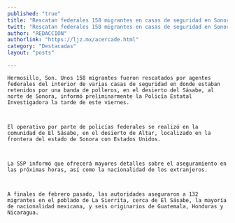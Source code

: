 ```yaml
---
published: "true"
title: "Rescatan federales 158 migrantes en casas de seguridad en Sonora"
twitt: "Rescatan federales 158 migrantes en casas de seguridad en Sonora"
author: "REDACCION"
authorlink: "https://ljz.mx/acercade.html"
category: "Destacadas"
layout: "posts"

---
```



  
    Hermosillo, Son. Unos 158 migrantes fueron rescatados por agentes federales del interior de varias casas de seguridad en donde estaban retenidos por una banda de polleros, en el desierto del Sásabe, al norte de Sonora, informó preliminarmente la Policía Estatal Investigadora la tarde de este viernes.
  
  
  
    El operativo por parte de policías federales se realizó en la comunidad de El Sásabe, en el desierto de Altar, localizado en la frontera del estado de Sonora con Estados Unidos.
  
  
  
    La SSP informó que ofrecerá mayores detalles sobre el aseguramiento en las próximas horas, así como la nacionalidad de los extranjeros.
  
  
  
    A finales de febrero pasado, las autoridades aseguraron a 132 migrantes en el poblado de La Sierrita, cerca de El Sásabe, la mayoría de nacionalidad mexicana, y seis originarios de Guatemala, Honduras y Nicaragua.
  

